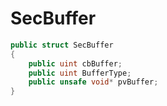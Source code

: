 # SecBuffer

```csharp
public struct SecBuffer
{
    public uint cbBuffer;
    public uint BufferType;
    public unsafe void* pvBuffer;
}
```
